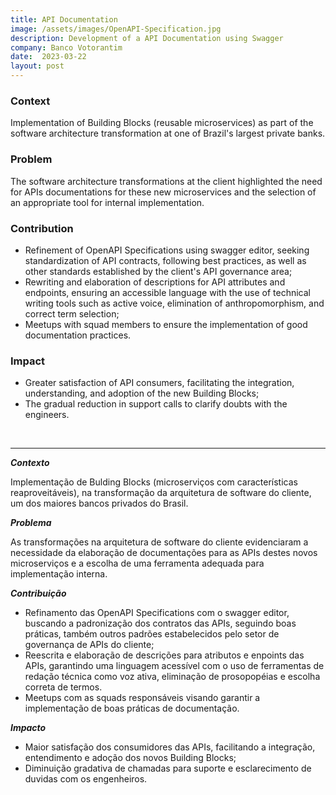 ```yaml
---
title: API Documentation
image: /assets/images/OpenAPI-Specification.jpg
description: Development of a API Documentation using Swagger
company: Banco Votorantim
date:  2023-03-22
layout: post
---
```


### Context ###

Implementation of Building Blocks (reusable microservices) as part of the software architecture transformation at one of Brazil's largest private banks.

### Problem ###

The software architecture transformations at the client highlighted the need for APIs documentations for these new microservices and the selection of an appropriate tool for internal implementation.

### Contribution ###

- Refinement of OpenAPI Specifications using swagger editor, seeking standardization of API contracts, following best practices, as well as other standards established by the client's API governance area;
- Rewriting and elaboration of descriptions for API attributes and endpoints, ensuring an accessible language with the use of technical writing tools such as active voice, elimination of anthropomorphism, and correct term selection;
- Meetups with squad members to ensure the implementation of good documentation practices.

### Impact ###

- Greater satisfaction of API consumers, facilitating the integration, understanding, and adoption of the new Building Blocks;
- The gradual reduction in support calls to clarify doubts with the engineers.

<br />

***

***Contexto***

Implementação de Bulding Blocks (microserviços com características reaproveitáveis), na transformação da arquitetura de software do cliente, um dos maiores bancos privados do Brasil.

***Problema***

As transformações na arquitetura de software do cliente evidenciaram a necessidade da elaboração de documentações para as APIs destes novos microserviços e a escolha de uma ferramenta adequada para implementação interna.

***Contribuição***

- Refinamento das OpenAPI Specifications com o swagger editor, buscando a padronização dos contratos das APIs, seguindo boas práticas, também outros padrões estabelecidos pelo setor de governança de APIs do cliente;
- Reescrita e elaboração de descrições para atributos e enpoints das APIs, garantindo uma linguagem acessível com o uso de ferramentas de redação técnica como voz ativa, eliminação de prosopopéias e escolha correta de termos.
- Meetups com as squads responsáveis visando garantir a implementação de boas práticas de documentação.

***Impacto***

- Maior satisfação dos consumidores das APIs, facilitando a integração, entendimento e adoção dos novos Building Blocks;
- Diminuição gradativa de chamadas para suporte e esclarecimento de duvidas com os engenheiros.
